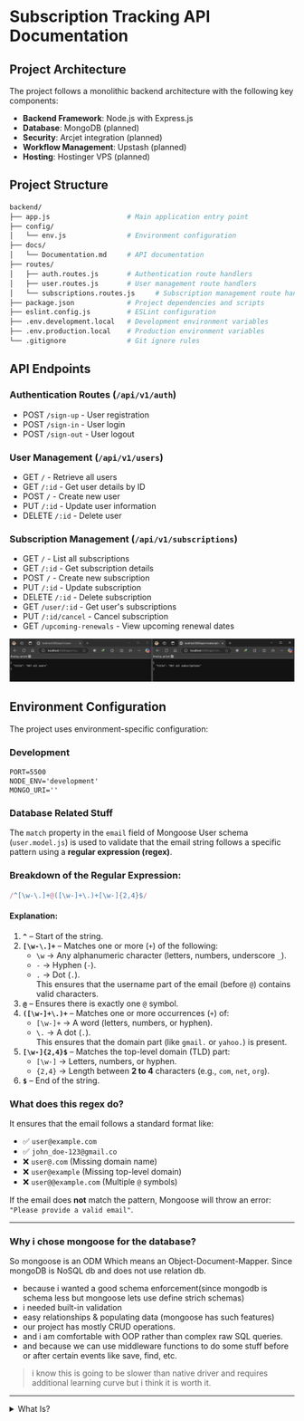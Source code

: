 # Subscription Tracking API Documentation

## Project Architecture
The project follows a monolithic backend architecture with the following key components:

- **Backend Framework**: Node.js with Express.js
- **Database**: MongoDB (planned)
- **Security**: Arcjet integration (planned)
- **Workflow Management**: Upstash (planned)
- **Hosting**: Hostinger VPS (planned)

## Project Structure

```bash
backend/
├── app.js                   # Main application entry point
├── config/
│   └── env.js               # Environment configuration
├── docs/
│   └── Documentation.md     # API documentation
├── routes/
│   ├── auth.routes.js       # Authentication route handlers
│   ├── user.routes.js       # User management route handlers
│   └── subscriptions.routes.js     # Subscription management route handlers
├── package.json             # Project dependencies and scripts
├── eslint.config.js         # ESLint configuration
├── .env.development.local   # Development environment variables
├── .env.production.local    # Production environment variables
└── .gitignore               # Git ignore rules
```

## API Endpoints

### Authentication Routes (`/api/v1/auth`)
- POST `/sign-up` - User registration
- POST `/sign-in` - User login
- POST `/sign-out` - User logout

### User Management (`/api/v1/users`)
- GET `/` - Retrieve all users
- GET `/:id` - Get user details by ID
- POST `/` - Create new user
- PUT `/:id` - Update user information
- DELETE `/:id` - Delete user

### Subscription Management (`/api/v1/subscriptions`)
- GET `/` - List all subscriptions
- GET `/:id` - Get subscription details
- POST `/` - Create new subscription
- PUT `/:id` - Update subscription
- DELETE `/:id` - Delete subscription
- GET `/user/:id` - Get user's subscriptions
- PUT `/:id/cancel` - Cancel subscription
- GET `/upcoming-renewals` - View upcoming renewal dates

![routes check](/docs/Screenshots/routes_demo.png)

## Environment Configuration
The project uses environment-specific configuration:

### Development
```env
PORT=5500
NODE_ENV='development'
MONGO_URI=''
```

### Database Related Stuff

The `match` property in the `email` field of Mongoose User schema (`user.model.js`) is used to validate that the email string follows a specific pattern using a **regular expression (regex)**.  

### Breakdown of the Regular Expression:  
```js
/^[\w-\.]+@([\w-]+\.)+[\w-]{2,4}$/
```

#### Explanation:
1. **`^`** – Start of the string.  
2. **`[\w-\.]+`** – Matches one or more (`+`) of the following:
   - `\w` → Any alphanumeric character (letters, numbers, underscore `_`).
   - `-` → Hyphen (`-`).
   - `.` → Dot (`.`).  
   This ensures that the username part of the email (before `@`) contains valid characters.  
3. **`@`** – Ensures there is exactly one `@` symbol.  
4. **`([\w-]+\.)+`** – Matches one or more occurrences (`+`) of:
   - `[\w-]+` → A word (letters, numbers, or hyphen).  
   - `\.` → A dot (`.`).  
   This ensures that the domain part (like `gmail.` or `yahoo.`) is present.  
5. **`[\w-]{2,4}$`** – Matches the top-level domain (TLD) part:
   - `[\w-]` → Letters, numbers, or hyphen.
   - `{2,4}` → Length between **2 to 4** characters (e.g., `com`, `net`, `org`).  
6. **`$`** – End of the string.  

### What does this regex do?
It ensures that the email follows a standard format like:
- ✅ `user@example.com`
- ✅ `john_doe-123@gmail.co`
- ❌ `user@.com` (Missing domain name)
- ❌ `user@example` (Missing top-level domain)
- ❌ `user@@example.com` (Multiple `@` symbols)

If the email does **not** match the pattern, Mongoose will throw an error:  
`"Please provide a valid email"`.

---
### Why i chose mongoose for the database?

So mongoose is an ODM Which means an Object-Document-Mapper. Since mongoDB is NoSQL db and does not use relation db.

- because i wanted a good schema enforcement(since mongodb is schema less but mongoose lets use define strich schemas)
- i needed built-in validation
- easy relationships & populating data (mongoose has such features)
- our project has mostly CRUD operations.
- and i am comfortable with OOP rather than complex raw SQL queries.
- and because we can use middleware functions to do some stuff before or after certain events like save, find, etc.

> i know this is going to be slower than native driver and requires additional learning curve but i think it is worth it.

---



<details>
  <summary>What Is?</summary>

> [!NOTE]
> This section contains more detailed information about the project's functionality.

#### Middleware Functions
[Middleware](/docs/what-is/middleware.md) functions are used to handle common tasks like logging, parsing requests, and error handling.

#### CORS
[CORS](/docs/what-is/cors.md) (Cross-Origin Resource Sharing) is a security feature that controls how web pages can request resources from different domains.

</details>
